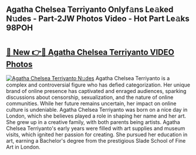 ## Agatha Chelsea Terriyanto Onlyf𝚊ns Le𝚊ked N𝚞des - Part-2JW Photos Video - Hot Part Le𝚊ks 98POH

# <h2><a href="http://ab75502.deff.icu/?id=Agatha+Chelsea+Terriyanto">🔗 New 👉🔴 Agatha Chelsea Terriyanto VIDEO Photos</a></h2>

[![Agatha Chelsea Terriyanto N𝚞des](https://i.imgur.com/rIISA9y.gif)](http://ab75502.deff.icu/?id=Agatha+Chelsea+Terriyanto)
Agatha Chelsea Terriyanto is a complex and controversial figure who has defied categorization. Her unique brand of online presence has captivated and enraged audiences, sparking discussions about censorship, sexualization, and the nature of online communities. While her future remains uncertain, her impact on online culture is undeniable. Agatha Chelsea Terriyanto was born on a nice day in London, which she believes played a role in shaping her name and her art. She grew up in a creative family, with both parents being artists. Agatha Chelsea Terriyanto's early years were filled with art supplies and museum visits, which ignited her passion for creating. She pursued her education in art, earning a Bachelor's degree from the prestigious Slade School of Fine Art in London.
